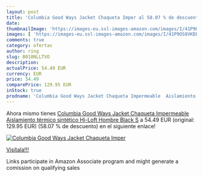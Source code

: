 ```yaml
---
layout: post
title: 'Columbia Good Ways Jacket Chaqueta Imper al 58.07 % de descuento'
date: 
thumbnailImage: 'https://images-eu.ssl-images-amazon.com/images/I/41P9OS8VKDL._SL200_.jpg'
images: [ 'https://images-eu.ssl-images-amazon.com/images/I/41P9OS8VKDL._SL200_.jpg' ]
comments: true
category: ofertas
author: ring
slug: B010NLLTVO
description:
actualPrice: 54.49 EUR
currency: EUR
price: 54.49
comparePrice: 129.95 EUR
inStock: true
prodname: 'Columbia Good Ways Jacket Chaqueta Impermeable  Aislamiento térmico sintético Hi-Loft  Hombre  Black  S'
---
```


Ahora mismo tienes [Columbia Good Ways Jacket Chaqueta Impermeable  Aislamiento térmico sintético Hi-Loft  Hombre  Black  S](https://www.amazon.es/dp/B010NLLTVO/?tag=tolees-21) a 54.49 EUR (original: 129.95 EUR) (58.07 %  de descuento) en el siguiente enlace!

[![Columbia Good Ways Jacket Chaqueta Imper](https://images-eu.ssl-images-amazon.com/images/I/41P9OS8VKDL._SL200_.jpg)](https://www.amazon.es/dp/B010NLLTVO/?tag=tolees-21)

[Visítala!!!](https://www.amazon.es/dp/B010NLLTVO/?tag=tolees-21)

Links participate in Amazon Associate program and might generate a comission on qualifying sales
